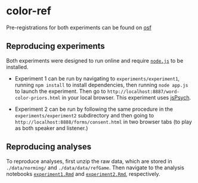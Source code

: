 # color-ref

Pre-registrations for both experiments can be found on [osf](https://osf.io/fcsyz/registrations)

## Reproducing experiments

Both experiments were designed to run online and require [`node.js`](https://nodejs.org/en/) to be installed.

* Experiment 1 can be run by navigating to `experiments/experiment1`, running `npm install` to install dependencies, then running `node app.js` to launch the experiment. Then go to `http://localhost:8887/word-color-priors.html` in your local browser. This experiment uses [jsPsych](https://www.jspsych.org).

* Experiment 2 can be run by following the same procedure in the `experiments/experiment2` subdirectory and then going to `http://localhost:8888/forms/consent.html` in two browser tabs (to play as both speaker and listener.)

## Reproducing analyses

To reproduce analyses, first unzip the raw data, which are stored in `./data/norming/` and `./data/data/refGame`. Then navigate to the analysis notebooks [`experiment1.Rmd`](https://github.com/hawkrobe/color-ref/blob/master/analyses/experiment1.Rmd) and [`experiment2.Rmd`](https://github.com/hawkrobe/color-ref/blob/master/analyses/experiment2.Rmd), respectively. 

